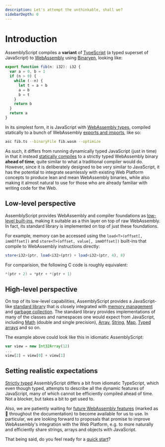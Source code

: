 ```yaml
---
description: Let's attempt the unthinkable, shall we?
sidebarDepth: 0
---
```


# Introduction

AssemblyScript compiles a **variant** of [TypeScript](https://www.typescriptlang.org) \(a typed superset of JavaScript\) to [WebAssembly](https://webassembly.org) using [Binaryen](https://github.com/WebAssembly/binaryen), looking like:

```ts
export function fib(n: i32): i32 {
  var a = 0, b = 1
  if (n > 0) {
    while (--n) {
      let t = a + b
      a = b
      b = t
    }
    return b
  }
  return a
}
```

In its simplest form, it is JavaScript with [WebAssembly types](./types.md), compiled statically to a bunch of WebAssembly [exports and imports](./exports-and-imports.md), like so:

```sh
asc fib.ts --binaryFile fib.wasm --optimize
```

As such, it differs from running dynamically typed JavaScript (just in time) in that it instead [statically compiles](./compiler.md) to a strictly typed WebAssembly binary **ahead of time**, quite similar to what a traditional compiler would do. However, since it is deliberately designed to be very similar to JavaScript, it has the potential to integrate seamlessly with existing Web Platform concepts to produce lean and mean WebAssembly binaries, while also making it almost natural to use for those who are already familiar with writing code for the Web.

## Low-level perspective

AssemblyScript provides WebAssembly and compiler foundations as [low-level built-ins](./stdlib/builtins.md), making it suitable as a thin layer on top of raw WebAssembly. In fact, its standard library is implemented on top of just these foundations.

For example, memory can be accessed using the `load<T>(offset[, immOffset])` and `store<T>(offset, value[, immOffset])` built-ins that compile to WebAssembly instructions directly:

```ts
store<i32>(ptr, load<i32>(ptr) + load<i32>(ptr, 4), 8)
```

For comparision, the following C code is roughly equivalent:

```c
*(ptr + 2) = *ptr + *(ptr + 1)
```

## High-level perspective

On top of its low-level capabilities, AssemblyScript provides a JavaScript-like [standard library](./stdlib/globals.md) that is closely integrated with [memory management](/memory.md) and [garbage collection](./garbage-collection.md). The standard library provides implementations of many of the classes and namespaces one would expect from JavaScript, including [Math](./stdlib/math.md) (double and single precision), [Array](./stdlib/array.md), [String](./stdlib/string.md), [Map](./stdlib/map.md), [Typed arrays](./stdlib/typedarray.md) and so on.

The example above could look like this in idiomatic AssemblyScript:

```ts
var view = new Int32Array(12)
...
view[2] = view[0] + view[1]
```

## Setting realistic expectations

[Strictly typed](./basics.md#strictness) AssemblyScript differs a bit from idiomatic TypeScript, which even though typed, attempts to describe all the dynamic features of JavaScript, many of which cannot be efficiently compiled ahead of time. Not a blocker, but takes a bit to get used to.

Also, we are patiently waiting for [future WebAssembly features](./status.md) (marked as 🦄 throughout the documentation) to become available for us to use. In particular, we are looking forward to proposals that promise to improve WebAssembly's integration with the Web Platform, e.g. to more naturally and efficiently share strings, arrays and objects with JavaScript.

That being said, do you feel ready for a [quick start](./quick-start.md)?
